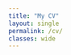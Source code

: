```yaml
---
title: "My CV"
layout: single
permalink: /cv/
classes: wide
---
```

<object data="../assets/docs/CMM-CV-2021.pdf" width="1000" height="1000" type='application/pdf'></object>
